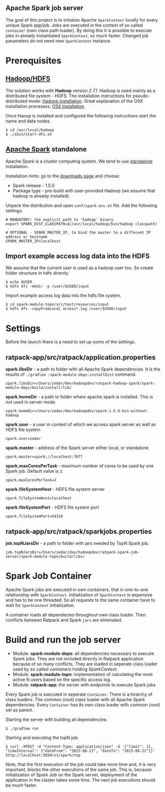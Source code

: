 Apache Spark job server
-----------------------------

The goal of this project is to initialize Apache `SparkContext` locally for every unique Spark app/job.
Jobs are executed in the context of so called `container` (own class path loader). By doing this it is possible to execute
jobs in already instantiated `SparkContext`, so much faster. Changed job parameters do not need new `SparkContext` instance.


# Prerequisites

## [Hadoop/HDFS](http://hadoop.apache.org/docs/current/)
The solution works with **Hadoop** version *2.7.1*. Hadoop is used mainly as a distributed file system - HDFS.
The installation instructions for pseudo-distributed mode: [Hadoop Installation](http://hadoop.apache.org/docs/current/hadoop-project-dist/hadoop-common/SingleCluster.html#Pseudo-Distributed_Operation).
Great explanation of the OSX installation procesess: [OSX Installation](http://joeyoung.io/installing-hadoop-and-yarn-on-os-x-trials-troubleshooting-and-work-arounds/).

Once Haoop is installed and configured the following instructions start the name and data nodes.

    $ cd /usr/local/hadoop
    $ ./sbin/start-dfs.sh
    
## [Apache Spark](http://spark.apache.org) standalone

Apache Spark is a cluster computing system. We tend to use [standalone](http://spark.apache.org/docs/latest/spark-standalone.html) installation.

Installation hints: go to the [downloads page](http://spark.apache.org/downloads.html) and choose:

* Spark release - 1.5.0
* Package type - pre-build with user-provided Hadoop (we assume that hadoop is already installed).

Unpack the distribution and open `conf/spark-env.sh` file. 
Add the following settings.

    # MANDATORY: the explicit path to 'hadoop' binary
    export SPARK_DIST_CLASSPATH=$(/usr/local/hadoop/bin/hadoop classpath)

    # OPTIONAL - SPARK_MASTER_IP, to bind the master to a different IP address or hostname
    SPARK_MASTER_IP=localhost
    
## Import example access log data into the HDFS

We assume that the current user is used as a hadoop user too. So create folder structure in hdfs directly. 

    $ echo $USER
    $ hdfs dfs -mkdir -p /user/$USER/input

Import example access log data into the hdfs file system.
 
    $ cd spark-module-topn/src/test/resources/input
    $ hdfs dfs -copyFromLocal access*.log /user/$USER/input

# Settings

Before the launch there is a need to set up some of the settings.

## ratpack-app/src/ratpack/application.properties

**spark.libsDir** - a path to folder with all Apache Spark dependencies. It is the results of 
`./gradlew :spark-module-deps:installDist` command.

    spark.libsDir=/Users/zedar/dev/hadoopdev/ratpack-hadoop-spark/spark-module-deps/build/install/lib/

**spark.homeDir** - a path to folder where apache spark is installed. This is not used in server mode.

    spark.homeDir=/Users/zedar/dev/hadoopdev/spark-1.5.0-bin-without-hadoop

**spark.user** - a user in context of which we access spark server as well as HDFS file system

    spark.user=zedar

**spark.master** - address of the Spark server either local, or standalone.

    spark.master=spark://localhost:7077

**spark.maxCoresPerTask** - maximum number of cores to be used by one Spark job. Default value is `2`.

    spark.maxCoresPerTask=2

**spark.fileSystemHost** - HDFS file system server

    spark.fileSystemHost=localhost

**spark.fileSystemPort** - HDFS file system port

    spark.fileSystemPort=54310

## ratpack-app/src/ratpack/sparkjobs.properties

**job.topNJarsDir** - a path to folder with jars needed by TopN Spark job.

    job.topNJarsDir=/Users/zedar/dev/hadoopdev/ratpack-spark-job-server/spark-module-topn/build/libs/

# Spark Job Container

Apache Spark jobs are executed in own containers, that in one-to-one relationship with `SparkContext`.
Initialization of `SparkContext` is expensive and has to be one threaded. So all requests to the same container have to
wait for `SparkContext` initialization.

A container loads all dependecies throughout own class loader. Then conflicts between Ratpack and Spark `jars` are eliminated.

# Build and run the job server

* Module: **spark-module-deps**: all dependencies necessary to execute Spark jobs. They are not included directly in 
Ratpack application because of so many conflicts. They are loaded in seperate class loader used by so called *containers*
holding *SparkContext*.
* Module: **spark-module-topn**: implementation of calculating the most active N users based on the specific access log.
* Module: **ratpack-app**: the server with endpoints to execute Spark jobs

Every Spark job is executed in seperate `Container`. There is a hirarchy of class loaders. The common (root) class loader 
with all Apache Spark dependencies. Every `Container` has its own class loader with common (root) set as parent.

Starting the server with building all dependencies:

    $ ./gradlew run
    
Starting and executing the topN job:

    $ curl -XPOST -H "Content-Type: application/json" -d '{"limit": 11, "timeInterval": {"dateFrom": "2015-08-21", "dateTo": "2015-08-22"}}' http://localhost:5050/v1/spark/top

Note, that the first execution of the job could take more time and, it is very important, blocks the other executions of the same job.
This is, because initialization of Spark Job on the Spark server, deployment of the application in the claster takes some time.
The next job executions should be much faster.

